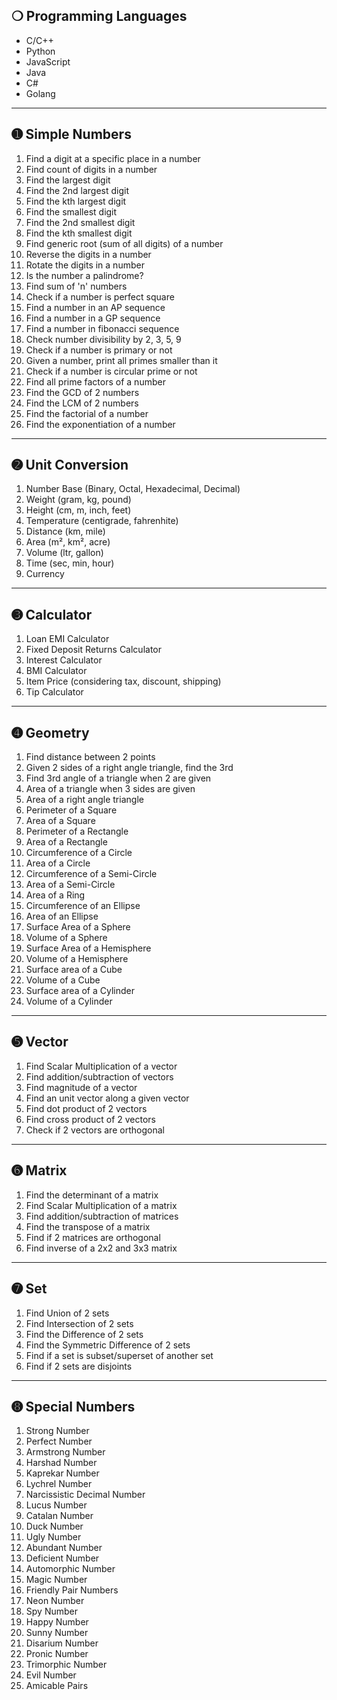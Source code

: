 
## ❍ Programming Languages

- C/C++
- Python
- JavaScript
- Java
- C#
- Golang

---

## ➊ Simple Numbers

1. Find a digit at a specific place in a number
2. Find count of digits in a number
3. Find the largest digit
4. Find the 2nd largest digit
5. Find the kth largest digit
6. Find the smallest digit
7. Find the 2nd smallest digit
8. Find the kth smallest digit
9. Find generic root (sum of all digits) of a number
10. Reverse the digits in a number
11. Rotate the digits in a number
12. Is the number a palindrome?
13. Find sum of 'n' numbers
14. Check if a number is perfect square
15. Find a number in an AP sequence
16. Find a number in a GP sequence
17. Find a number in fibonacci sequence
18. Check number divisibility by 2, 3, 5, 9
19. Check if a number is primary or not
20. Given a number, print all primes smaller than it
21. Check if a number is circular prime or not
22. Find all prime factors of a number
23. Find the GCD of 2 numbers
24. Find the LCM of 2 numbers
25. Find the factorial of a number
26. Find the exponentiation of a number

---

## ➋ Unit Conversion

1. Number Base (Binary, Octal, Hexadecimal, Decimal)
2. Weight (gram, kg, pound)
3. Height (cm, m, inch, feet)
4. Temperature (centigrade, fahrenhite)
5. Distance (km, mile)
6. Area (m², km², acre)
7. Volume (ltr, gallon)
8. Time (sec, min, hour)
9. Currency

---

## ➌ Calculator

1. Loan EMI Calculator
2. Fixed Deposit Returns Calculator
3. Interest Calculator
4. BMI Calculator
5. Item Price (considering tax, discount, shipping)
6. Tip Calculator

---

## ➍ Geometry

1. Find distance between 2 points
2. Given 2 sides of a right angle triangle, find the 3rd
3. Find 3rd angle of a triangle when 2 are given
4. Area of a triangle when 3 sides are given
5. Area of a right angle triangle
6. Perimeter of a Square
7. Area of a Square
8. Perimeter of a Rectangle
9. Area of a Rectangle
10. Circumference of a Circle
11. Area of a Circle
12. Circumference of a Semi-Circle
13. Area of a Semi-Circle
14. Area of a Ring
15. Circumference of an Ellipse
16. Area of an Ellipse
17. Surface Area of a Sphere
18. Volume of a Sphere
19. Surface Area of a Hemisphere
20. Volume of a Hemisphere
21. Surface area of a Cube
22. Volume of a Cube
23. Surface area of a Cylinder
24. Volume of a Cylinder

---

## ➎ Vector

1. Find Scalar Multiplication of a vector
2. Find addition/subtraction of vectors
3. Find magnitude of a vector
4. Find an unit vector along a given vector
5. Find dot product of 2 vectors
6. Find cross product of 2 vectors
7. Check if 2 vectors are orthogonal

---

## ➏ Matrix

1. Find the determinant of a matrix
2. Find Scalar Multiplication of a matrix
3. Find addition/subtraction of matrices
4. Find the transpose of a matrix
5. Find if 2 matrices are orthogonal
6. Find inverse of a 2x2 and 3x3 matrix

---

## ➐ Set

1. Find Union of 2 sets
2. Find Intersection of 2 sets
3. Find the Difference of 2 sets
4. Find the Symmetric Difference of 2 sets
5. Find if a set is subset/superset of another set
6. Find if 2 sets are disjoints

---

## ➑ Special Numbers

1. Strong Number
2. Perfect Number
3. Armstrong Number
4. Harshad Number
5. Kaprekar Number
6. Lychrel Number
7. Narcissistic Decimal Number
8. Lucus Number
9. Catalan Number
10. Duck Number
11. Ugly Number
12. Abundant Number
13. Deficient Number
14. Automorphic Number
15. Magic Number
16. Friendly Pair Numbers
17. Neon Number
18. Spy Number
19. Happy Number
20. Sunny Number
21. Disarium Number
22. Pronic Number
23. Trimorphic Number
24. Evil Number
25. Amicable Pairs